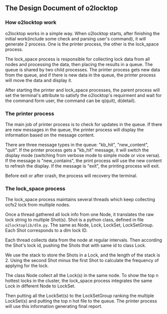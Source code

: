 ## The Design Document of o2locktop

### How o2locktop work

o2locktop works in a simple way. When o2locktop starts, after finishing the initial work(include some check and parsing user's command), it will generate 2 process. One is the printer process, the other is the lock_space process.

The lock_space process is responsible for collecting lock data from all nodes and processing the data, then placing the results in a queue. The queue is shared by two child processes. The printer process gets new data from the queue, and if there is new data in the queue, the printer process will move the data and display it.

After starting the printer and lock_space processes, the parent process will set the terminal's attribute to satisfy the o2locktop's requirment and wait for the command form user, the command can be q(quit), d(detail).

### The printer process

The main job of printer process is to check for updates in the queue. If there are new messages in the queue, the printer process will display the information based on the message content.

There are three message types in the queue: "kb\_hit", "new\_content", "quit". If the printer process gets a "kb_hit" message, it will switch the display mode (switching from verbose mode to simple mode or vice versa). If the message is "new\_contains", the print process will use the new content to refresh the display. If the message is "exit", the printing process will exit.

Before exit or after crash, the process will recovery the terminal.

### The lock_space process

The lock_space process maintains several threads which keep collecting ocfs2 lock from multiple nodes.

Once a thread gathered all lock info from one Node, it translates the raw lock string to multiple Shot(s). Shot is a python class, defined in file `o2locktoplib/dlm.py`. The same as Node, Lock, LockSet, LockSetGroup. Each Shot corresponds to a dlm lock ID.

Each thread collects data from the node at regular intervals. Then according the Shot's lock id, pushing the Shots that with same id to class Lock.

We use the stack to store the Shots in a Lock, and the length of the stack is 2. Using the second Shot minus the first Shot to calculate the frequency of applying for the lock.

The class Node collect all the Lock(s) in the same node. To show the top n hottest locks in the cluster, the lock_space process integrates the same Lock in different Node to LockSet.

Then putting all the LockSet(s) to the LockSetGroup ranking the multiple LockSet(s) and putting the top n hot file to the queue. The printer process will use this information generating final report.
